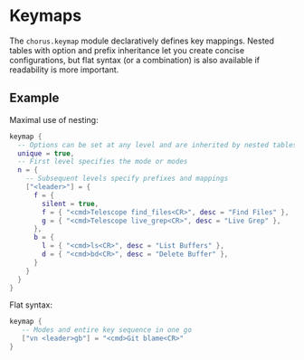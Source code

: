 # Keymaps

The `chorus.keymap` module declaratively defines key mappings. Nested tables with
option and prefix inheritance let you create concise configurations, but flat
syntax (or a combination) is also available if readability is more important.

## Example

Maximal use of nesting:
```lua
keymap {
  -- Options can be set at any level and are inherited by nested tables
  unique = true,
  -- First level specifies the mode or modes
  n = {
    -- Subsequent levels specify prefixes and mappings
    ["<leader>"] = {
      f = {
        silent = true,
        f = { "<cmd>Telescope find_files<CR>", desc = "Find Files" },
        g = { "<cmd>Telescope live_grep<CR>", desc = "Live Grep" },
      },
      b = {
        l = { "<cmd>ls<CR>", desc = "List Buffers" },
        d = { "<cmd>bd<CR>", desc = "Delete Buffer" },
      }
    }
  }
} 
```

Flat syntax:
```lua
keymap {
   -- Modes and entire key sequence in one go
   ["vn <leader>gb"] = "<cmd>Git blame<CR>"
}
```
